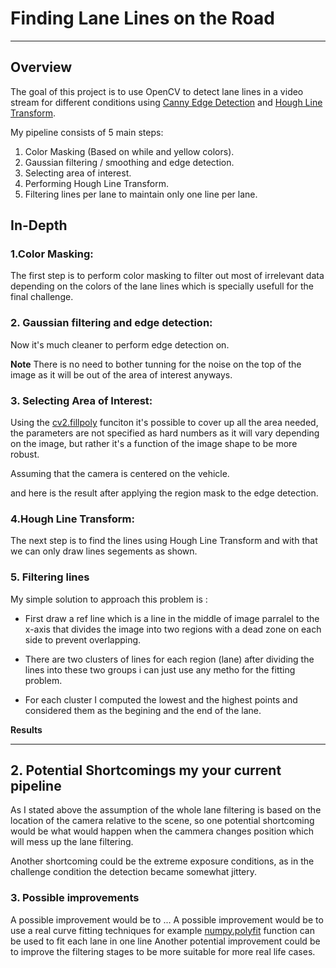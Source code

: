 # **Finding Lane Lines on the Road** 

---

## Overview

The goal of this project is to use OpenCV to detect lane lines in a video stream for different conditions using [Canny Edge Detection](https://en.wikipedia.org/wiki/Canny_edge_detector) and [Hough Line Transform](https://en.wikipedia.org/wiki/Hough_transform).

My pipeline consists of 5 main steps:


1. Color Masking (Based on while and yellow colors).
2. Gaussian filtering / smoothing and edge detection.
3. Selecting area of interest.
4. Performing Hough Line Transform.
5. Filtering lines per lane to maintain only one line per lane.


## In-Depth

### 1.Color Masking:

The first step is to perform color masking to filter out most of irrelevant data depending on the colors of the lane lines which is specially usefull for the final challenge.

[image1]: ./examples/Color_Mask.png  "Color Mask"


### 2. Gaussian filtering and edge detection:

Now it's much cleaner to perform edge detection on.
 
[image2]: ./examples/Edge_Detection.png "Edge Detection"


**Note** There is no need to bother tunning for the noise on the top of the image as it will be out of the area of interest anyways.


### 3. Selecting Area of Interest:
Using the [cv2.fillpoly](https://docs.opencv.org/2.4/modules/core/doc/drawing_functions.html) funciton it's possible to cover up all the area needed, the parameters are not specified as hard numbers as it will vary depending on the image,
but rather it's a function of the image shape to be more robust.


Assuming that the camera is centered on the vehicle.

[image3]: ./examples/Region_mask.png "Region Mask"

and here is the result after applying the region mask to the edge detection.


[image4]: ./examples/Filtered_Edges.png "Filtered Edges"


### 4.Hough Line Transform:

The next step is to find the lines using Hough Line Transform and with that we can only draw lines segements as shown.



[image5]: ./examples/Line_Segements.JPG "Line Segements"


### 5. Filtering lines

My simple solution to approach this problem is :

* First draw a ref line which is a line in the middle of image parralel to the x-axis that divides the image into two regions with a dead zone on each side to prevent overlapping.

 
[image6]: ./examples/ref_line.png "Reference line"


* There are two clusters of lines for each region (lane) after dividing the lines into these two groups i can just use any metho for the fitting problem.

* For each cluster I computed the lowest and the highest points and considered them as the begining and the end of the lane.


**Results**


[image7]: ./examples/Filtered_lanes.png "Filtered Lanes"


[image8]: ./examples/final.png "Final Result"


---

## 2. Potential Shortcomings my your current pipeline

As I stated above the assumption of the whole lane filtering is based on the location of the camera relative to the scene, 
so one potential shortcoming would be what would happen when the cammera changes position which will mess up the lane filtering.

Another shortcoming could be the extreme exposure conditions, as in the challenge condition the detection became somewhat jittery.



### 3. Possible improvements

A possible improvement would be to ...
A possible improvement would be to use a real curve fitting techniques for example [numpy.polyfit](https://numpy.org/doc/1.18/reference/generated/numpy.polyfit.html) function can be used to fit each lane in one line
Another potential improvement could be to improve the filtering stages to be more suitable for more real life cases.
